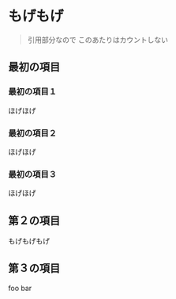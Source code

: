 # もげもげ
> 引用部分なので
> このあたりはカウントしない
## 最初の項目
### 最初の項目１
ほげほげ
### 最初の項目２
ほげほげ
### 最初の項目３
ほげほげ
## 第２の項目
もげもげもげ
## 第３の項目
foo bar

